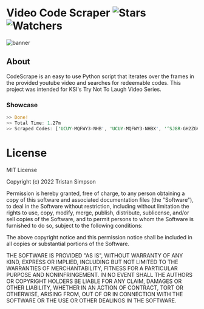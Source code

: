 # Video Code Scraper ![Stars](https://img.shields.io/github/stars/Simpson-Computer-Technologies-Research/CodeScrape?color=brightgreen) ![Watchers](https://img.shields.io/github/watchers/Simpson-Computer-Technologies-Research/CodeScrape?label=Watchers)
![banner](https://user-images.githubusercontent.com/75189508/192171614-9e3e2d3b-e170-4bca-9993-d972140a4d91.png)

<h2>About</h2>

CodeScrape is an easy to use Python script that iterates over the frames in the provided youtube video and searches for redeemable codes. This project was intended for KSI's Try Not To Laugh Video Series.

<h3>Showcase</h3>

```rust
>> Done!
>> Total Time: 1.27m
>> Scraped Codes: ['UCUY-MQFWY3-NHB', 'UCUY-MQFWY3-NHBX', '‘SJ8R-GH2ZGV-RFB9', 'WWSR-AWYB9E-CQBE']
```

# License
MIT License

Copyright (c) 2022 Tristan Simpson

Permission is hereby granted, free of charge, to any person obtaining a copy of this software and associated documentation files (the "Software"), to deal in the Software without restriction, including without limitation the rights to use, copy, modify, merge, publish, distribute, sublicense, and/or sell copies of the Software, and to permit persons to whom the Software is furnished to do so, subject to the following conditions:

The above copyright notice and this permission notice shall be included in all copies or substantial portions of the Software.

THE SOFTWARE IS PROVIDED "AS IS", WITHOUT WARRANTY OF ANY KIND, EXPRESS OR IMPLIED, INCLUDING BUT NOT LIMITED TO THE WARRANTIES OF MERCHANTABILITY, FITNESS FOR A PARTICULAR PURPOSE AND NONINFRINGEMENT. IN NO EVENT SHALL THE AUTHORS OR COPYRIGHT HOLDERS BE LIABLE FOR ANY CLAIM, DAMAGES OR OTHER LIABILITY, WHETHER IN AN ACTION OF CONTRACT, TORT OR OTHERWISE, ARISING FROM, OUT OF OR IN CONNECTION WITH THE SOFTWARE OR THE USE OR OTHER DEALINGS IN THE SOFTWARE.
